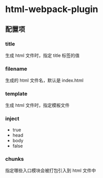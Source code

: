 # html-webpack-plugin

## 配置项

### title

生成 html 文件时，指定 title 标签的值

### filename

生成的 html 文件名，默认是 index.html

### template
生成 html 文件时，指定模板文件

### inject
- true
- head
- body
- false

### chunks
指定哪些入口模块会被打包引入到 html 文件中